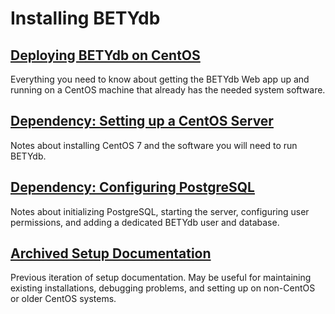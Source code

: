 # Installing BETYdb

## [Deploying BETYdb on CentOS](installing-betydb-web-application.md)

Everything you need to know about getting the BETYdb Web app up and running on a CentOS machine that already has the needed system software.

## [Dependency: Setting up a CentOS Server](dependencies/setting-up-a-centos-server.md)

Notes about installing CentOS 7 and the software you will need to run BETYdb.

## [Dependency: Configuring PostgreSQL](dependencies/configuring-postgresql.md)

Notes about initializing PostgreSQL, starting the server, configuring user permissions, and adding a dedicated BETYdb user and database.

## [Archived Setup Documentation](https://github.com/PecanProject/betydb-documentation/tree/3435da5bf429a7fbc0a72861937e41612834f3f8/archived-setup-documentation.md)

Previous iteration of setup documentation. May be useful for maintaining existing installations, debugging problems, and setting up on non-CentOS or older CentOS systems.

